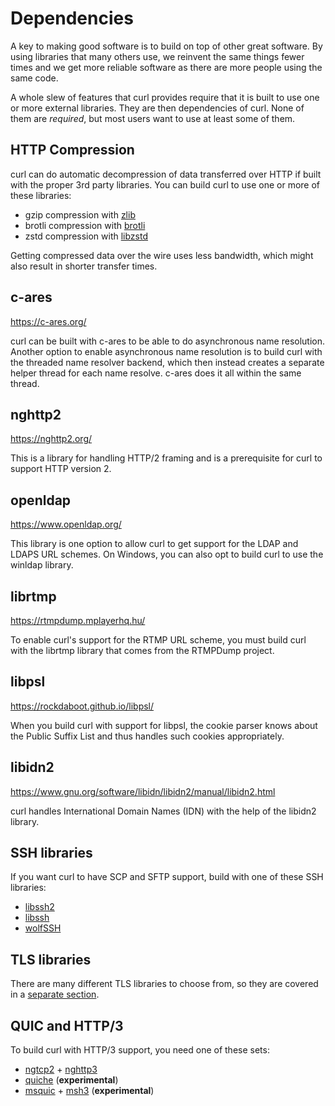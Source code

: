 # Dependencies

A key to making good software is to build on top of other great software. By
using libraries that many others use, we reinvent the same things fewer times
and we get more reliable software as there are more people using the same
code.

A whole slew of features that curl provides require that it is built to use
one or more external libraries. They are then dependencies of curl. None of
them are *required*, but most users want to use at least some of them.

## HTTP Compression

curl can do automatic decompression of data transferred over HTTP if built
with the proper 3rd party libraries. You can build curl to use one or more of
these libraries:

 - gzip compression with [zlib](https://zlib.net/)
 - brotli compression with [brotli](https://github.com/google/brotli)
 - zstd compression with [libzstd](https://github.com/facebook/zstd)

Getting compressed data over the wire uses less bandwidth, which might also
result in shorter transfer times.

## c-ares

<https://c-ares.org/>

curl can be built with c-ares to be able to do asynchronous name resolution.
Another option to enable asynchronous name resolution is to build curl with
the threaded name resolver backend, which then instead creates a separate
helper thread for each name resolve. c-ares does it all within the same
thread.

## nghttp2

<https://nghttp2.org/>

This is a library for handling HTTP/2 framing and is a prerequisite for curl
to support HTTP version 2.

## openldap

<https://www.openldap.org/>

This library is one option to allow curl to get support for the LDAP and LDAPS
URL schemes. On Windows, you can also opt to build curl to use the winldap library.

## librtmp

<https://rtmpdump.mplayerhq.hu/>

To enable curl's support for the RTMP URL scheme, you must build curl with the
librtmp library that comes from the RTMPDump project.

## libpsl

<https://rockdaboot.github.io/libpsl/>

When you build curl with support for libpsl, the cookie parser knows about the
Public Suffix List and thus handles such cookies appropriately.

## libidn2

<https://www.gnu.org/software/libidn/libidn2/manual/libidn2.html>

curl handles International Domain Names (IDN) with the help of the libidn2 library.

## SSH libraries

If you want curl to have SCP and SFTP support, build with one of these SSH
libraries:

- [libssh2](https://libssh2.org/)
- [libssh](https://www.libssh.org/)
- [wolfSSH](https://www.wolfssl.com/products/wolfssh/)

## TLS libraries

There are many different TLS libraries to choose from, so they are covered in
a [separate section](tls.md).

## QUIC and HTTP/3

To build curl with HTTP/3 support, you need one of these sets:

- [ngtcp2](https://github.com/ngtcp2/ngtcp2) + [nghttp3](https://github.com/ngtcp2/nghttp3)
- [quiche](https://github.com/cloudflare/quiche) (**experimental**)
- [msquic](https://github.com/microsoft/msquic) + [msh3](https://github.com/nibanks/msh3) (**experimental**)
